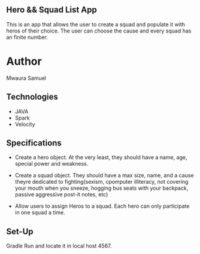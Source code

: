 ## Hero && Squad List App

This is an app that allows the user to create a squad and populate it with heros of their choice.
The user can choose the cause and every squad has an finite number.

# Author

Mwaura Samuel

## Technologies

* JAVA
* Spark
* Velocity


## Specifications

* Create a hero object. At the very least, they should have a name, age, special power and weakness.

* Create a squad object. They should have a max size, name, and a cause theyre dedicated to fighting(sexism, cpomputer illiteracy, not covering your mouth when you sneeze,  hogging bus seats with your backpack, passive aggressive post-it notes, etc)

* Allow users to assign Heros to a squad. Each hero can only participate in one squad a time.

## Set-Up

Gradle Run and locate it in local host 4567.